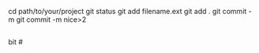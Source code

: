 cd path/to/your/project
git status
git add filename.ext
git add .
git commit -m 
git commit -m 
nice>2
##
bit #
